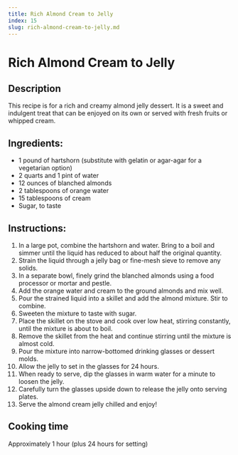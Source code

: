 ```yaml
---
title: Rich Almond Cream to Jelly
index: 15
slug: rich-almond-cream-to-jelly.md
---
```


# Rich Almond Cream to Jelly

## Description
This recipe is for a rich and creamy almond jelly dessert. It is a sweet and indulgent treat that can be enjoyed on its own or served with fresh fruits or whipped cream.

## Ingredients:
- 1 pound of hartshorn (substitute with gelatin or agar-agar for a vegetarian option)
- 2 quarts and 1 pint of water
- 12 ounces of blanched almonds
- 2 tablespoons of orange water
- 15 tablespoons of cream
- Sugar, to taste

## Instructions:
1. In a large pot, combine the hartshorn and water. Bring to a boil and simmer until the liquid has reduced to about half the original quantity.
2. Strain the liquid through a jelly bag or fine-mesh sieve to remove any solids.
3. In a separate bowl, finely grind the blanched almonds using a food processor or mortar and pestle.
4. Add the orange water and cream to the ground almonds and mix well.
5. Pour the strained liquid into a skillet and add the almond mixture. Stir to combine.
6. Sweeten the mixture to taste with sugar.
7. Place the skillet on the stove and cook over low heat, stirring constantly, until the mixture is about to boil.
8. Remove the skillet from the heat and continue stirring until the mixture is almost cold.
9. Pour the mixture into narrow-bottomed drinking glasses or dessert molds.
10. Allow the jelly to set in the glasses for 24 hours.
11. When ready to serve, dip the glasses in warm water for a minute to loosen the jelly.
12. Carefully turn the glasses upside down to release the jelly onto serving plates.
13. Serve the almond cream jelly chilled and enjoy!

## Cooking time
Approximately 1 hour (plus 24 hours for setting)